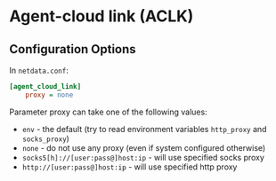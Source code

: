 <!--
---
title: "Agent-cloud link (ACLK)"
custom_edit_url: https://github.com/netdata/netdata/edit/master/aclk/README.md
---
-->

# Agent-cloud link (ACLK)


## Configuration Options

In `netdata.conf`:

```ini
[agent_cloud_link]
    proxy = none
```

Parameter proxy can take one of the following values:

- `env` - the default (try to read environment variables `http_proxy` and `socks_proxy`)
- `none` - do not use any proxy (even if system configured otherwise)
- `socks5[h]://[user:pass@]host:ip` - will use specified socks proxy
- `http://[user:pass@]host:ip` - will use specified http proxy